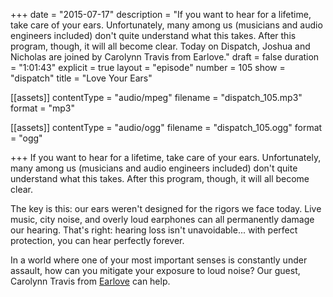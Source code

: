 +++
date = "2015-07-17"
description = "If you want to hear for a lifetime, take care of your ears. Unfortunately, many among us (musicians and audio engineers included) don't quite understand what this takes. After this program, though, it will all become clear. Today on Dispatch, Joshua and Nicholas are joined by Carolynn Travis from Earlove."
draft = false
duration = "1:01:43"
explicit = true
layout = "episode"
number = 105
show = "dispatch"
title = "Love Your Ears"

[[assets]]
  contentType = "audio/mpeg"
  filename = "dispatch_105.mp3"
  format = "mp3"

[[assets]]
  contentType = "audio/ogg"
  filename = "dispatch_105.ogg"
  format = "ogg"

+++
If you want to hear for a lifetime, take care of your ears. Unfortunately, many among us (musicians and audio engineers included) don't quite understand what this takes. After this program, though, it will all become clear.

The key is this: our ears weren't designed for the rigors we face today. Live music, city noise, and overly loud earphones can all permanently damage our hearing. That's right: hearing loss isn't unavoidable... with perfect protection, you can hear perfectly forever.

In a world where one of your most important senses is constantly under assault, how can you mitigate your exposure to loud noise? Our guest, Carolynn Travis from [Earlove](http://earlove.net) can help.